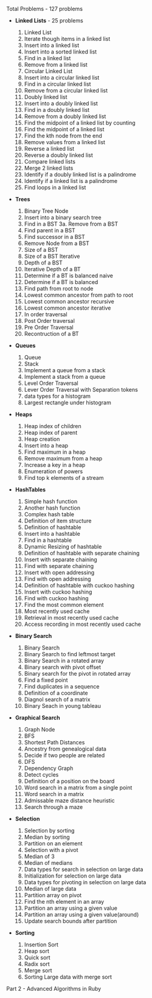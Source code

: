 Total Problems - 127 problems

* __Linked Lists__ - 25 problems
  1. Linked List
  2. Iterate though items in a linked list
  3. Insert into a linked list
  4. Insert into a sorted linked list
  5. Find in a linked list
  6. Remove from a linked list
  7. Circular Linked List
  8. Insert into a circular linked list
  9. Find in a circular linked list
  10. Remove from a circular linked list
  11. Doubly linked list
  12. Insert into a doubly linked list
  13. Find in a doubly linked list
  14. Remove from a doubly linked list
  15. Find the midpoint of a linked list by counting
  16. Find the midpoint of a linked list
  17. Find the kth node from the end
  18. Remove values from a linked list
  19. Reverse a linked list
  20. Reverse a doubly linked list
  21. Compare linked lists
  22. Merge 2 linked lists
  23. Identify if a doubly linked list is a palindrome
  24. Identify if a linked list is a palindrome
  25. Find loops in a linked list

* __Trees__
  1. Binary Tree Node
  2. Insert into a binary search tree
  3. Find in a BST
  3a. Remove from a BST
  4. Find parent in a BST
  5. Find successor in a BST
  6. Remove Node from a BST
  7. Size of a BST
  8. Size of a BST Iterative
  9. Depth of a BST
  10. Iterative Depth of a BT
  11. Determine if a BT is balanced naive
  12. Determine if a BT is balanced
  13. Find path from root to node
  14. Lowest common ancestor from path to root
  15. Lowest common ancestor recursive
  16. Lowest common ancestor iterative
  17. In order traversal
  18. Post Order traversal
  19. Pre Order Traversal
  20. Recontruction of a BT

* __Queues__
  1. Queue
  2. Stack
  3. Implement a queue from a stack
  4. Implement a stack from a queue
  5. Level Order Traversal
  6. Lever Order Traversal with Separation tokens
  7. data types for a histogram
  8. Largest rectangle under histogram

* __Heaps__
  1. Heap index of children
  2. Heap index of parent
  3. Heap creation
  4. Insert into a heap
  5. Find maximum in a heap
  6. Remove maximum from a heap
  7. Increase a key in a heap
  8. Enumeration of powers
  9. Find top k elements of a stream

* __HashTables__
  1. Simple hash function
  2. Another hash function
  3. Complex hash table
  4. Definition of item structure
  5. Definition of hashtable
  6. Insert into a hashtable
  7. Find in a hashtable
  8. Dynamic Resizing of hashtable
  9. Definition of hashtable with separate chaining
  10. Insert with separate chaining
  11. Find with separate chaining
  12. Insert with open addressing
  13. Find with open addressing
  14. Definition of hashtable with cuckoo hashing
  15. Insert with cuckoo hashing
  16. Find with cuckoo hashing
  17. Find the most common element
  18. Most recently used cache
  19. Retrieval in most recently used cache
  20. Access recording in most recently used cache

* __Binary Search__
  1. Binary Search
  2. Binary Search to find leftmost target
  3. Binary Search in a rotated array
  4. Binary search with pivot offset
  5. Binary search for the pivot in rotated array
  6. Find a fixed point
  7. Find duplicates in a sequence
  8. Definition of a coordinate
  9. Diagnol search of a matrix
  10. Binary Seach in young tableau

* __Graphical Search__
  1. Graph Node
  2. BFS
  3. Shortest Path Distances
  4. Ancestry from genealogical data
  5. Decide if two people are related
  6. DFS
  7. Dependency Graph
  8. Detect cycles
  9. Definition of a position on the board
  10. Word search in a matrix from a single point
  11. Word search in a matrix
  12. Admissable maze distance heuristic
  13. Search through a maze

* __Selection__
  1. Selection by sorting
  2. Median by sorting
  3. Partition on an element
  4. Selection with a pivot
  5. Median of 3
  6. Median of medians
  7. Data types for search in selection on large data
  8. Initialization for selection on large data
  9. Data types for pivoting in selection on large data
  10. Median of large data
  11. Partition array on pivot
  12. Find the nth element in an array
  13. Partition an array using a given value
  14. Partition an array using a given value(around)
  15. Update search bounds after partition

* __Sorting__
  1. Insertion Sort
  2. Heap sort
  3. Quick sort
  4. Radix sort
  5. Merge sort
  6. Sorting Large data with merge sort

Part 2 - Advanced Algorithms in Ruby